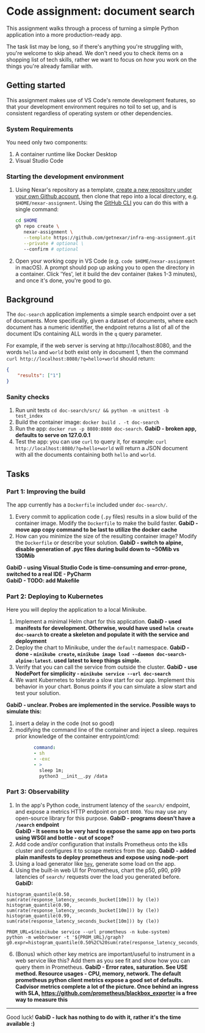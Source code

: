 # Code assignment: document search

This assignment walks through a process of turning a simple Python application into a more production-ready app.

The task list may be long, so if there's anything you're struggling with, you're welcome to skip ahead. We don't need you to check items on a shopping list of tech skills, rather we want to focus on _how_ you work on the things you're already familiar with.

## Getting started

This assignment makes use of VS Code's remote development features, so that your development environment requires no toil to set up, and is consistent regardless of operating system or other dependencies.

### System Requirements

You need only two components:
1. A container runtime like Docker Desktop
2. Visual Studio Code

### Starting the development environment

1. Using Nexar's repository as a template, [create a new repository under your own Github account](https://docs.github.com/en/repositories/creating-and-managing-repositories/creating-a-repository-from-a-template#creating-a-repository-from-a-template), then clone that repo into a local directory, e.g. `$HOME/nexar-assignment`.
    Using the [GitHub CLI](https://cli.github.com/manual/gh_repo_create) you can do this with a single command:
    ```bash
    cd $HOME
    gh repo create \
       nexar-assignment \
       --template https://github.com/getnexar/infra-eng-assignment.git \
       --private # optional \
       --confirm # optional
    ```

2. Open your working copy in VS Code (e.g. `code $HOME/nexar-assignment` in macOS). A prompt should pop up asking you to open the directory in a container. Click 'Yes', let it build the dev container (takes 1-3 minutes), and once it's done, you're good to go.

## Background

The `doc-search` application implements a simple search endpoint over a set of documents. More specifically, given a dataset of documents, where each document has a numeric identifier, the endpoint returns a list of all of the document IDs containing ALL words in the `q` query parameter.

For example, if the web server is serving at http://localhost:8080, and the words `hello` and `world` both exist only in document 1, then the command `curl http://localhost:8080/?q=hello+world` should return:

```json
{
    "results": ["1"]
}
```

### Sanity checks

1. Run unit tests `cd doc-search/src/ && python -m unittest -b test_index`
2. Build the container image: `docker build . -t doc-search`
3. Run the app: `docker run -p 8080:8080 doc-search`.
**GabiD - broken app, defaults to serve on 127.0.0.1**<br>
4. Test the app: you can use `curl` to query it, for example: 
`curl http://localhost:8080/?q=hello+world` will return a JSON document with all the
documents containing both `hello` and `world`.

## Tasks

### Part 1: Improving the build

The app currently has a `Dockerfile` included under `doc-search/`.

1. Every commit to application code (`.py` files) results in a slow build of the container image. Modify the `Dockerfile` to make the build faster.
**GabiD - move app copy command to be last to utilize the docker cache**<br>
2. How can you minimize the size of the resulting container image? Modify the `Dockerfile` or describe your solution.
**GabiD - switch to alpine, disable generation of .pyc files during build down to ~50Mib vs 130Mib**<br>

**GabiD - using Visual Studio Code is time-consuming and error-prone, switched to a real IDE - PyCharm**<br>
**GabiD - TODO: add Makefile**<br>

### Part 2: Deploying to Kubernetes

Here you will deploy the application to a local Minikube.

1. Implement a minimal Helm chart for this application.
**GabiD - used manifests for development. Otherwise, would have used 
`helm create doc-search` to create a skeleton and populate it with the service and deployment**<br>
2. Deploy the chart to Minikube, under the `default` namespace.
**GabiD - done - `minikube create`, `minikube image load --daemon doc-search-alpine:latest`.
used latest to keep things simple.**<br>
3. Verify that you can call the service from outside the cluster.
**GabiD - use NodePort for simplicity - `minikube service --url doc-search`**<br>
4. We want Kubernetes to tolerate a slow start for our app. Implement this behavior in your chart. Bonus points if you can simulate a slow start and test your solution.

**GabiD - unclear. Probes are implemented in the service. Possible ways to simulate this:**
1. insert a delay in the code (not so good)
2. modifying the command line of the container and inject a sleep. requires prior
knowledge of the container entrypoint/cmd:
```yaml
          command:
          - sh
          - -exc
          - >
            sleep 1m;
            python3 __init__.py /data
```

### Part 3: Observability

1. In the app's Python code, instrument latency of the `search/` endpoint, and expose a metrics HTTP endpoint on port `8000`. You may use any open-source library for this purpose.
**GabiD - programs doesn't have a `/search` endpoint**<br>
**GabiD - It seems to be very hard to expose the same app on two ports using WSGI and bottle - out of scope?**
2. Add code and/or configuration that installs Prometheus onto the k8s cluster and configures it to scrape metrics from the app.
**GabiD - added plain manifests to deploy prometheus and expose using node-port**<br>
3. Using a load generator like [`hey`](https://github.com/rakyll/hey), generate some load on the app.
4. Using the built-in web UI for Prometheus, chart the p50, p90, p99 latencies of `search/` requests over the load you generated before.
**GabiD:**
```
histogram_quantile(0.50, sum(rate(response_latency_seconds_bucket[10m])) by (le))
histogram_quantile(0.90, sum(rate(response_latency_seconds_bucket[10m])) by (le))
histogram_quantile(0.99, sum(rate(response_latency_seconds_bucket[10m])) by (le))
```
```shell
PROM_URL=$(minikube service --url prometheus -n kube-system)
python -m webbrowser -t '${PROM_URL}/graph?g0.expr=histogram_quantile(0.50%2C%20sum(rate(response_latency_seconds_bucket%5B10m%5D))%20by%20(le))&g0.tab=0&g0.stacked=0&g0.show_exemplars=0&g0.range_input=1h&g1.expr=histogram_quantile(0.90%2C%20sum(rate(response_latency_seconds_bucket%5B10m%5D))%20by%20(le))&g1.tab=0&g1.stacked=0&g1.show_exemplars=0&g1.range_input=1h&g2.expr=histogram_quantile(0.99%2C%20sum(rate(response_latency_seconds_bucket%5B10m%5D))%20by%20(le))&g2.tab=0&g2.stacked=0&g2.show_exemplars=0&g2.range_input=1h''
```
6. (Bonus) which other key metrics are important/useful to instrument in a web service like this? Add them as you see fit and show how you can query them in Prometheus.
**GabiD - Error rates, saturation. See USE method. Resource usages - CPU, memory, network. The default prometheus python client metrics expose a good set of defaults. Cadvisor metrics complete a lot of the picture. Once behind an ingress with SLA, https://github.com/prometheus/blackbox_exporter is a free way to measure this**<br>
---

Good luck!
**GabiD - luck has nothing to do with it, rather it's the time available :)**<br>

